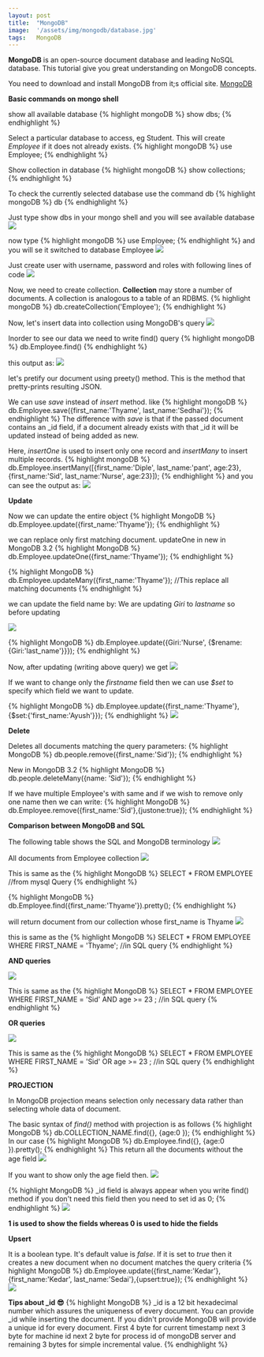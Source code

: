 ```yaml
---
layout: post
title:  "MongoDB"
image:  '/assets/img/mongodb/database.jpg'
tags:   MongoDB
---
```


**MongoDB** is an open-source document database and leading NoSQL database. This tutorial give you great understanding on MongoDB concepts. 

You need to download and install MongoDB from it;s official site. [MongoDB](https://docs.mongodb.com/manual/tutorial/install-mongodb-enterprise-on-windows/)

**Basic commands on mongo shell** 

show all available database 
{% highlight mongoDB %}
show dbs;
{% endhighlight %}

Select a particular database to access, eg Student. This will create _Employee_ if it does not already exists.
{% highlight mongoDB %}
use Employee;
{% endhighlight %}

Show collection in database
{% highlight mongoDB %}
show collections;
{% endhighlight %}

To check the currently selected database use the command db
{% highlight mongoDB %}
db
{% endhighlight %}

Just type show dbs in your mongo shell and you will see available database 
![]({{site.baseurl}}/assets/img/mongodb/showdbs.PNG)

now type {% highlight mongoDB %} use Employee; {% endhighlight %} and you will se it switched to database Employee
![]({{site.baseurl}}/assets/img/mongodb/useemployee.PNG)

Just create user with username, password and roles with following lines of code
![]({{site.baseurl}}/assets/img/mongodb/createuser.PNG)

Now, we need to create collection. **Collection** may store a number of documents. A collection is analogous to a table of an RDBMS. 
{% highlight mongoDB %}
db.createCollection('Employee');
{% endhighlight %}

Now, let's insert data into collection using MongoDB's query 
![]({{site.baseurl}}/assets/img/mongodb/insert.PNG)

Inorder to see our data we need to write find() query
{% highlight mongoDB %}
db.Employee.find()
{% endhighlight %}

this output as:
![]({{site.baseurl}}/assets/img/mongodb/output.PNG)

let's pretify our document using preety() method. This is the method that pretty-prints resulting JSON.

We can use _save_ instead of _insert_ method. like
{% highlight mongoDB %}
db.Employee.save({first_name:'Thyame', last_name:'Sedhai'});
{% endhighlight %}
The difference with _save_ is that if the passed document contains an _id field, if a document already exists with that _id it will be updated instead of being added as new. 

Here, _insertOne_ is used to insert only one record and _insertMany_ to insert multiple records.
{% highlight mongoDB %}
db.Employee.insertMany([{first_name:'Diple', last_name:'pant', age:23}, {first_name:'Sid', last_name:'Nurse', age:23}]);
{% endhighlight %}
and you can see the output as:
![]({{site.baseurl}}/assets/img/mongodb/insertmany.PNG)

**Update**

Now we can update the entire object 
{% highlight MongoDB %}
db.Employee.update({first_name:'Thyame'});
{% endhighlight %}

we can replace only first matching document. updateOne in new in MongoDB 3.2
{% highlight MongoDB %}
db.Employee.updateOne({first_name:'Thyame'});
{% endhighlight %}

{% highlight MongoDB %}
db.Employee.updateMany({first_name:'Thyame'}); //This replace all matching documents
{% endhighlight %}

we can update the field name by:
We are updating _Giri_ to _lastname_ so before updating 

![]({{site.baseurl}}/assets/img/mongodb/beforeupdate.PNG)

{% highlight MongoDB %}
db.Employee.update({Giri:'Nurse', {$rename:{Giri:'last_name'}}});
{% endhighlight %}

Now, after updating (writing above query) we get
![]({{site.baseurl}}/assets/img/mongodb/afterupdate.PNG)

If we want to change only the _firstname_ field then we can use _$set_ to specify which field we want to update.

{% highlight MongoDB %}
db.Employee.update({first_name:'Thyame'}, {$set:{'first_name:'Ayush'}});
{% endhighlight %}
![]({{site.baseurl}}/assets/img/mongodb/updateed.PNG)

**Delete**

Deletes all documents matching the query parameters:
{% highlight MongoDB %}
db.people.remove({first_name:'Sid'});
{% endhighlight %}

 New in MongoDB 3.2
 {% highlight MongoDB %}
 db.people.deleteMany({name: 'Sid'});
 {% endhighlight %}

 If we have multiple Employee's with same and if we wish to remove only one name then we can write:
 {% highlight MongoDB %}
 db.Employee.remove({first_name:'Sid'},{justone:true}); 
 {% endhighlight %}

 **Comparison between MongoDB and SQL**

 The following table shows the SQL and MongoDB terminology
 ![]({{site.baseurl}}/assets/img/mongodb/compare.PNG)

 All documents from Employee collection
 ![]({{site.baseurl}}/assets/img/mongodb/select.PNG)

This is same as the 
{% highlight MongoDB %}
 SELECT * FROM EMPLOYEE //from mysql Query
{% endhighlight %}

{% highlight MongoDB %}
db.Employee.find({first_name:'Thyame'}).pretty();
{% endhighlight %}

will return document from our collection whose first_name is Thyame
![]({{site.baseurl}}/assets/img/mongodb/thyame.PNG)

this is same as the 
{% highlight MongoDB %}
SELECT * FROM EMPLOYEE WHERE FIRST_NAME = 'Thyame'; //in SQL query
{% endhighlight %}

**AND queries**

![]({{site.baseurl}}/assets/img/mongodb/and.PNG)

This is same as the 
{% highlight MongoDB %}
SELECT * FROM EMPLOYEE WHERE FIRST_NAME = 'Sid' AND age >= 23 ; //in SQL query
{% endhighlight %}

**OR queries**

![]({{site.baseurl}}/assets/img/mongodb/or.PNG)

This is same as the 
{% highlight MongoDB %}
SELECT * FROM EMPLOYEE WHERE FIRST_NAME = 'Sid' OR age >= 23 ; //in SQL query
{% endhighlight %}

**PROJECTION**

In MongoDB projection means selection only necessary data rather than selecting whole data of document.

The basic syntax of _find()_ method with projection is as follows 
{% highlight MongoDB %}
db.COLLECTION_NAME.find({}, {age:0 });
{% endhighlight %}
In our case
{% highlight MongoDB %}
db.Employee.find({}, {age:0 }).pretty();
{% endhighlight %}
This return all the documents without the age field
![]({{site.baseurl}}/assets/img/mongodb/age.PNG)

If you want to show only the age field then.
![]({{site.baseurl}}/assets/img/mongodb/onlyage.PNG)

{% highlight MongoDB %}
 _id field is always appear when you write find() method if you don't need this field then you need to set id as 0;
{% endhighlight %}
![]({{site.baseurl}}/assets/img/mongodb/age0.PNG)

**1 is used to show the fields whereas 0 is used to hide the fields**

**Upsert**

It is a boolean type. It's default value is _false_. If it is set to _true_ then it creates a new document when no document matches the query criteria
{% highlight MongoDB %}
db.Employee.update({first_name:'Kedar'}, {first_name:'Kedar', last_name:'Sedai'},{upsert:true});
{% endhighlight %}
![]({{site.baseurl}}/assets/img/mongodb/upsert.PNG)

**Tips about _id 😎**
{% highlight MongoDB %}
_id is a 12 bit hexadecimal number which assures the uniqueness of every document. You can provide _id while inserting the document. If you didn't provide MongoDB will provide a unique id for every document. First 4 byte for current timestamp next 3 byte for machine id next 2 byte for process id of mongoDB server and remaining 3 bytes for simple incremental value.
{% endhighlight %}
